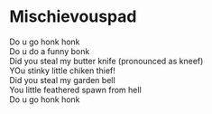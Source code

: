 # Mischievouspad

Do u go honk honk \
Do u do a funny bonk \
Did you steal my butter knife (pronounced as kneef) \
YOu stinky little chiken thief! \
Did you steal my garden bell \
You little feathered spawn from hell \
Do u go honk honk
